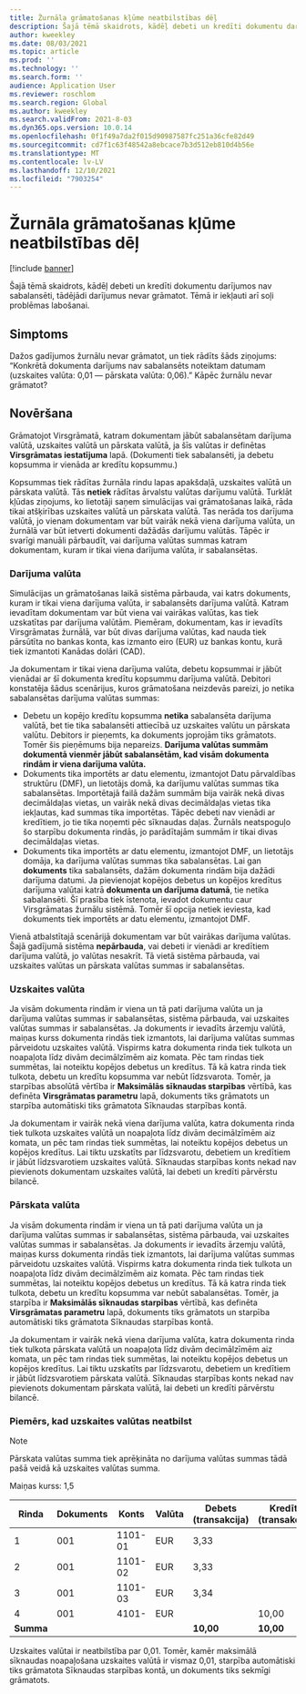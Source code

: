 ```yaml
---
title: Žurnāla grāmatošanas kļūme neatbilstības dēļ
description: Šajā tēmā skaidrots, kādēļ debeti un kredīti dokumentu darījumos nav sabalansēti, tādējādi darījumus nevar grāmatot. Tēmā ir iekļauti arī soļi problēmas labošanai.
author: kweekley
ms.date: 08/03/2021
ms.topic: article
ms.prod: ''
ms.technology: ''
ms.search.form: ''
audience: Application User
ms.reviewer: roschlom
ms.search.region: Global
ms.author: kweekley
ms.search.validFrom: 2021-8-03
ms.dyn365.ops.version: 10.0.14
ms.openlocfilehash: 0f1f49a7da2f015d90987587fc251a36cfe82d49
ms.sourcegitcommit: cd7f1c63f48542a8ebcace7b3d512eb810d4b56e
ms.translationtype: MT
ms.contentlocale: lv-LV
ms.lasthandoff: 12/10/2021
ms.locfileid: "7903254"
---
```

# <a name="journal-posting-failure-because-of-imbalance"></a>Žurnāla grāmatošanas kļūme neatbilstības dēļ

[!include [banner](../includes/banner.md)]

Šajā tēmā skaidrots, kādēļ debeti un kredīti dokumentu darījumos nav sabalansēti, tādējādi darījumus nevar grāmatot. Tēmā ir iekļauti arī soļi problēmas labošanai.

## <a name="symptom"></a>Simptoms

Dažos gadījumos žurnālu nevar grāmatot, un tiek rādīts šāds ziņojums: “Konkrētā dokumenta darījums nav sabalansēts noteiktam datumam (uzskaites valūta: 0,01 — pārskata valūta: 0,06).” Kāpēc žurnālu nevar grāmatot?

## <a name="resolution"></a>Novēršana

Grāmatojot Virsgrāmatā, katram dokumentam jābūt sabalansētam darījuma valūtā, uzskaites valūtā un pārskata valūtā, ja šīs valūtas ir definētas **Virsgrāmatas iestatījuma** lapā. (Dokumenti tiek sabalansēti, ja debetu kopsumma ir vienāda ar kredītu kopsummu.)

Kopsummas tiek rādītas žurnāla rindu lapas apakšdaļā, uzskaites valūtā un pārskata valūtā. Tās **netiek** rādītas ārvalstu valūtas darījumu valūtā. Turklāt kļūdas ziņojums, ko lietotāji saņem simulācijas vai grāmatošanas laikā, rāda tikai atšķirības uzskaites valūtā un pārskata valūtā. Tas nerāda tos darījuma valūtā, jo vienam dokumentam var būt vairāk nekā viena darījuma valūta, un žurnālā var būt ietverti dokumenti dažādās darījumu valūtās. Tāpēc ir svarīgi manuāli pārbaudīt, vai darījuma valūtas summas katram dokumentam, kuram ir tikai viena darījuma valūta, ir sabalansētas.

### <a name="transaction-currency"></a>Darījuma valūta

Simulācijas un grāmatošanas laikā sistēma pārbauda, vai katrs dokuments, kuram ir tikai viena darījuma valūta, ir sabalansēts darījuma valūtā. Katram ievadītam dokumentam var būt viena vai vairākas valūtas, kas tiek uzskatītas par darījuma valūtām. Piemēram, dokumentam, kas ir ievadīts Virsgrāmatas žurnālā, var būt divas darījuma valūtas, kad nauda tiek pārsūtīta no bankas konta, kas izmanto eiro (EUR) uz bankas kontu, kurā tiek izmantoti Kanādas dolāri (CAD).

Ja dokumentam ir tikai viena darījuma valūta, debetu kopsummai ir jābūt vienādai ar šī dokumenta kredītu kopsummu darījuma valūtā. Debitori konstatēja šādus scenārijus, kuros grāmatošana neizdevās pareizi, jo netika sabalansētas darījuma valūtas summas:

- Debetu un kopējo kredītu kopsumma **netika** sabalansēta darījuma valūtā, bet tie tika sabalansēti attiecībā uz uzskaites valūtu un pārskata valūtu. Debitors ir pieņemts, ka dokuments joprojām tiks grāmatots. Tomēr šis pieņēmums bija nepareizs. **Darījuma valūtas summām dokumentā vienmēr jābūt sabalansētām, kad visām dokumenta rindām ir viena darījuma valūta.**
- Dokuments tika importēts ar datu elementu, izmantojot Datu pārvaldības struktūru (DMF), un lietotājs domā, ka darījumu valūtas summas tika sabalansētas. Importētajā failā dažām summām bija vairāk nekā divas decimāldaļas vietas, un vairāk nekā divas decimāldaļas vietas tika iekļautas, kad summas tika importētas. Tāpēc debeti nav vienādi ar kredītiem, jo tie tika noņemti pēc sīknaudas daļas. Žurnāls neatspoguļo šo starpību dokumenta rindās, jo parādītajām summām ir tikai divas decimāldaļas vietas.
- Dokuments tika importēts ar datu elementu, izmantojot DMF, un lietotājs domāja, ka darījuma valūtas summas tika sabalansētas. Lai gan **dokuments** tika sabalansēts, dažām dokumenta rindām bija dažādi darījuma datumi. Ja pievienojat kopējos debetus un kopējos kredītus darījuma valūtai katrā **dokumenta un darījuma datumā**, tie netika sabalansēti. Šī prasība tiek īstenota, ievadot dokumentu caur Virsgrāmatas žurnālu sistēmā. Tomēr šī opcija netiek ieviesta, kad dokuments tiek importēts ar datu elementu, izmantojot DMF.

Vienā atbalstītajā scenārijā dokumentam var būt vairākas darījuma valūtas. Šajā gadījumā sistēma **nepārbauda**, vai debeti ir vienādi ar kredītiem darījuma valūtā, jo valūtas nesakrīt. Tā vietā sistēma pārbauda, vai uzskaites valūtas un pārskata valūtas summas ir sabalansētas.

### <a name="accounting-currency"></a>Uzskaites valūta

Ja visām dokumenta rindām ir viena un tā pati darījuma valūta un ja darījuma valūtas summas ir sabalansētas, sistēma pārbauda, vai uzskaites valūtas summas ir sabalansētas. Ja dokuments ir ievadīts ārzemju valūtā, maiņas kurss dokumenta rindās tiek izmantots, lai darījuma valūtas summas pārveidotu uzskaites valūtā. Vispirms katra dokumenta rinda tiek tulkota un noapaļota līdz divām decimālzīmēm aiz komata. Pēc tam rindas tiek summētas, lai noteiktu kopējos debetus un kredītus. Tā kā katra rinda tiek tulkota, debetu un kredītu kopsumma var nebūt līdzsvarota. Tomēr, ja starpības absolūtā vērtība ir **Maksimālās sīknaudas starpības** vērtībā, kas definēta **Virsgrāmatas parametru** lapā, dokuments tiks grāmatots un starpība automātiski tiks grāmatota Sīknaudas starpības kontā.

Ja dokumentam ir vairāk nekā viena darījuma valūta, katra dokumenta rinda tiek tulkota uzskaites valūtā un noapaļota līdz divām decimālzīmēm aiz komata, un pēc tam rindas tiek summētas, lai noteiktu kopējos debetus un kopējos kredītus. Lai tiktu uzskatīts par līdzsvarotu, debetiem un kredītiem ir jābūt līdzsvarotiem uzskaites valūtā.  Sīknaudas starpības konts nekad nav pievienots dokumentam uzskaites valūtā, lai debeti un kredīti pārvērstu bilancē. 

### <a name="reporting-currency"></a>Pārskata valūta

Ja visām dokumenta rindām ir viena un tā pati darījuma valūta un ja darījuma valūtas summas ir sabalansētas, sistēma pārbauda, vai uzskaites valūtas summas ir sabalansētas. Ja dokuments ir ievadīts ārzemju valūtā, maiņas kurss dokumenta rindās tiek izmantots, lai darījuma valūtas summas pārveidotu uzskaites valūtā. Vispirms katra dokumenta rinda tiek tulkota un noapaļota līdz divām decimālzīmēm aiz komata. Pēc tam rindas tiek summētas, lai noteiktu kopējos debetus un kredītus. Tā kā katra rinda tiek tulkota, debetu un kredītu kopsumma var nebūt sabalansētas. Tomēr, ja starpība ir **Maksimālās sīknaudas starpības** vērtībā, kas definēta **Virsgrāmatas parametru** lapā, dokuments tiks grāmatots un starpība automātiski tiks grāmatota Sīknaudas starpības kontā.

Ja dokumentam ir vairāk nekā viena darījuma valūta, katra dokumenta rinda tiek tulkota pārskata valūtā un noapaļota līdz divām decimālzīmēm aiz komata, un pēc tam rindas tiek summētas, lai noteiktu kopējos debetus un kopējos kredītus. Lai tiktu uzskatīts par līdzsvarotu, debetiem un kredītiem ir jābūt līdzsvarotiem pārskata valūtā.  Sīknaudas starpības konts nekad nav pievienots dokumentam pārskata valūtā, lai debeti un kredīti pārvērstu bilancē.

### <a name="example-for-an-accounting-currency-imbalance"></a>Piemērs, kad uzskaites valūtas neatbilst

> [!NOTE]
> Pārskata valūtas summa tiek aprēķināta no darījuma valūtas summas tādā pašā veidā kā uzskaites valūtas summa.

Maiņas kurss: 1,5

| Rinda | Dokuments | Konts | Valūta | Debets (transakcija) | Kredīts (transakcija) | Debets (uzskaite) | Kredīts (uzskaite) |
|---|---|---|---|---|---|---|---|
| 1 | 001 | 1101-01 | EUR | 3,33 | | 5,00 (4,995) | |
| 2 | 001 | 1101-02 | EUR | 3,33 | | 5,00 (4,995) | |
| 3 | 001 | 1101-03 | EUR | 3,34 | | 5,01 | |
| 4 | 001 | 4101- | EUR | | 10,00 | | 15,00 |
| **Summa** | | | | **10,00** | **10,00** | **15,01** | **15,00** |

Uzskaites valūtai ir neatbilstība par 0,01. Tomēr, kamēr maksimālā sīknaudas noapaļošana uzskaites valūtā ir vismaz 0,01, starpība automātiski tiks grāmatota Sīknaudas starpības kontā, un dokuments tiks sekmīgi grāmatots.
